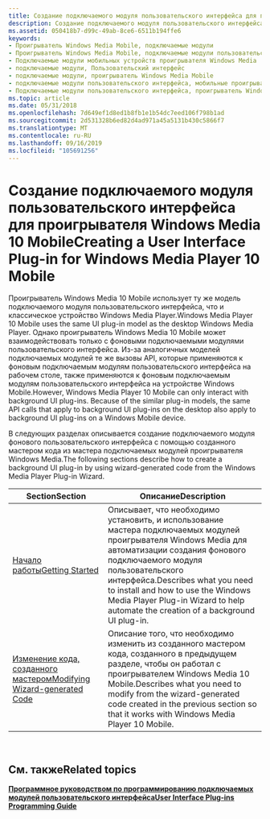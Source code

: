 ```yaml
---
title: Создание подключаемого модуля пользовательского интерфейса для проигрывателя Windows Media 10 Mobile
description: Создание подключаемого модуля пользовательского интерфейса для проигрывателя Windows Media 10 Mobile
ms.assetid: 050418b7-d99c-49ab-8ce6-6511b194ffe6
keywords:
- Проигрыватель Windows Media Mobile, подключаемые модули
- Проигрыватель Windows Media Mobile, подключаемые модули пользовательского интерфейса
- Подключаемые модули мобильных устройств проигрывателя Windows Media
- подключаемые модули, Пользовательский интерфейс
- подключаемые модули, проигрыватель Windows Media Mobile
- подключаемые модули пользовательского интерфейса, мобильные проигрыватели Windows Media
- Подключаемые модули пользовательского интерфейса, проигрыватель Windows Media Mobile
ms.topic: article
ms.date: 05/31/2018
ms.openlocfilehash: 7d649ef1d8ed1b8fb1e1b54dc7eed106f798b1ad
ms.sourcegitcommit: 2d531328b6ed82d4ad971a45a5131b430c5866f7
ms.translationtype: MT
ms.contentlocale: ru-RU
ms.lasthandoff: 09/16/2019
ms.locfileid: "105691256"
---
```

# <a name="creating-a-user-interface-plug-in-for-windows-media-player-10-mobile"></a><span data-ttu-id="38a67-110">Создание подключаемого модуля пользовательского интерфейса для проигрывателя Windows Media 10 Mobile</span><span class="sxs-lookup"><span data-stu-id="38a67-110">Creating a User Interface Plug-in for Windows Media Player 10 Mobile</span></span>

<span data-ttu-id="38a67-111">Проигрыватель Windows Media 10 Mobile использует ту же модель подключаемого модуля пользовательского интерфейса, что и классическое устройство Windows Media Player.</span><span class="sxs-lookup"><span data-stu-id="38a67-111">Windows Media Player 10 Mobile uses the same UI plug-in model as the desktop Windows Media Player.</span></span> <span data-ttu-id="38a67-112">Однако проигрыватель Windows Media 10 Mobile может взаимодействовать только с фоновыми подключаемыми модулями пользовательского интерфейса. Из-за аналогичных моделей подключаемых модулей те же вызовы API, которые применяются к фоновым подключаемым модулям пользовательского интерфейса на рабочем столе, также применяются к фоновым подключаемым модулям пользовательского интерфейса на устройстве Windows Mobile.</span><span class="sxs-lookup"><span data-stu-id="38a67-112">However, Windows Media Player 10 Mobile can only interact with background UI plug-ins. Because of the similar plug-in models, the same API calls that apply to background UI plug-ins on the desktop also apply to background UI plug-ins on a Windows Mobile device.</span></span>

<span data-ttu-id="38a67-113">В следующих разделах описывается создание подключаемого модуля фонового пользовательского интерфейса с помощью созданного мастером кода из мастера подключаемых модулей проигрывателя Windows Media.</span><span class="sxs-lookup"><span data-stu-id="38a67-113">The following sections describe how to create a background UI plug-in by using wizard-generated code from the Windows Media Player Plug-in Wizard.</span></span>



| <span data-ttu-id="38a67-114">Section</span><span class="sxs-lookup"><span data-stu-id="38a67-114">Section</span></span>                                                                | <span data-ttu-id="38a67-115">Описание</span><span class="sxs-lookup"><span data-stu-id="38a67-115">Description</span></span>                                                                                                                                            |
|------------------------------------------------------------------------|--------------------------------------------------------------------------------------------------------------------------------------------------------|
| [<span data-ttu-id="38a67-116">Начало работы</span><span class="sxs-lookup"><span data-stu-id="38a67-116">Getting Started</span></span>](getting-started.md)                                 | <span data-ttu-id="38a67-117">Описывает, что необходимо установить, и использование мастера подключаемых модулей проигрывателя Windows Media для автоматизации создания фонового подключаемого модуля пользовательского интерфейса.</span><span class="sxs-lookup"><span data-stu-id="38a67-117">Describes what you need to install and how to use the Windows Media Player Plug-in Wizard to help automate the creation of a background UI plug-in.</span></span>    |
| [<span data-ttu-id="38a67-118">Изменение кода, созданного мастером</span><span class="sxs-lookup"><span data-stu-id="38a67-118">Modifying Wizard-generated Code</span></span>](modifying-wizard-generated-code.md) | <span data-ttu-id="38a67-119">Описание того, что необходимо изменить из созданного мастером кода, созданного в предыдущем разделе, чтобы он работал с проигрывателем Windows Media 10 Mobile.</span><span class="sxs-lookup"><span data-stu-id="38a67-119">Describes what you need to modify from the wizard-generated code created in the previous section so that it works with Windows Media Player 10 Mobile.</span></span> |



 

## <a name="related-topics"></a><span data-ttu-id="38a67-120">См. также</span><span class="sxs-lookup"><span data-stu-id="38a67-120">Related topics</span></span>

<dl> <dt>

[<span data-ttu-id="38a67-121">**Программное руководством по программированию подключаемых модулей пользовательского интерфейса**</span><span class="sxs-lookup"><span data-stu-id="38a67-121">**User Interface Plug-ins Programming Guide**</span></span>](user-interface-plug-ins-programming-guide.md)
</dt> </dl>

 

 




